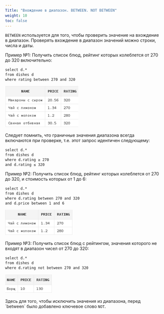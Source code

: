 ```yaml
---
Title: "Вхождение в диапазон. BETWEEN. NOT BETWEEN"
weight: 10
toc: false
---
```


`BETWEEN` используется для того, чтобы проверить значение на вхождение в
диапазон. Проверять вхождение в диапазон значений можно строки, числа и
даты.

Пример №1: Получить список блюд, рейтинг которых колеблется от 270 до
320 включительно:

    select d.*
    from dishes d
    where rating between 270 and 320

![](/img/3_select/rating_between_270_320.png)

Следует помнить, что граничные значения диапазона всегда включаются при
проверке, т.е. этот запрос идентичен следующему:

    select d.*
    from dishes d
    where d.rating ≥ 270
    and d.rating ≤ 320

Пример №2: Получить список блюд, рейтинг которых колеблется от 270 до
320, и стоимость которых от 1 до 6:

    select d.*
    from dishes d
    where d.rating between 270 and 320
    and d.price between 1 and 6

![](/img/3_select/rating_btw_270_320_price_btw_1_6.png)

Пример №3: Получить список блюд с рейтингом, значения которого не входят
в диапазон чисел от 270 до 320:

    select d.*
    from dishes d
    where d.rating not between 270 and 320

![](/img/3_select/rating_not_btw_270_320.png)

Здесь для того, чтобы исключить значения из диапазона, перед \`between\`
было добавлено ключевое слово `NOT`.
